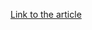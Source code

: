 [Link to the article](https://cybersecuritynews.com/junior-school-student-charges-for-infecting-computers/)
